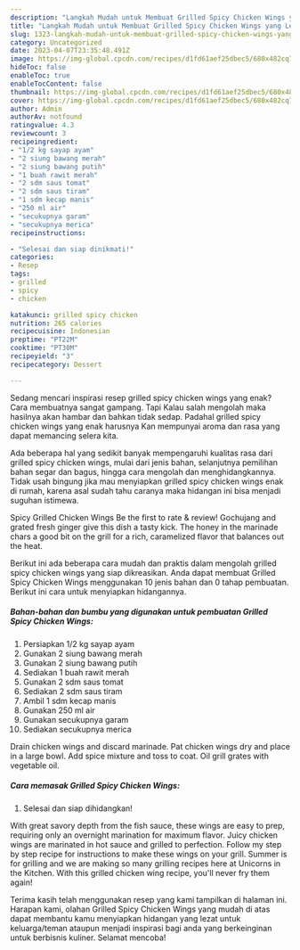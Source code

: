 ```yaml
---
description: "Langkah Mudah untuk Membuat Grilled Spicy Chicken Wings yang Lezat"
title: "Langkah Mudah untuk Membuat Grilled Spicy Chicken Wings yang Lezat"
slug: 1323-langkah-mudah-untuk-membuat-grilled-spicy-chicken-wings-yang-lezat
category: Uncategorized
date: 2023-04-07T23:35:48.491Z
image: https://img-global.cpcdn.com/recipes/d1fd61aef25dbec5/680x482cq70/grilled-spicy-chicken-wings-foto-resep-utama.jpg
hideToc: false
enableToc: true
enableTocContent: false
thumbnail: https://img-global.cpcdn.com/recipes/d1fd61aef25dbec5/680x482cq70/grilled-spicy-chicken-wings-foto-resep-utama.jpg
cover: https://img-global.cpcdn.com/recipes/d1fd61aef25dbec5/680x482cq70/grilled-spicy-chicken-wings-foto-resep-utama.jpg
author: Admin
authorAv: notfound
ratingvalue: 4.3
reviewcount: 3
recipeingredient:
- "1/2 kg sayap ayam"
- "2 siung bawang merah"
- "2 siung bawang putih"
- "1 buah rawit merah"
- "2 sdm saus tomat"
- "2 sdm saus tiram"
- "1 sdm kecap manis"
- "250 ml air"
- "secukupnya garam"
- "secukupnya merica"
recipeinstructions:

- "Selesai dan siap dinikmati!"
categories:
- Resep
tags:
- grilled
- spicy
- chicken

katakunci: grilled spicy chicken 
nutrition: 265 calories
recipecuisine: Indonesian
preptime: "PT22M"
cooktime: "PT30M"
recipeyield: "3"
recipecategory: Dessert

---
```



Sedang mencari inspirasi resep grilled spicy chicken wings yang enak? Cara membuatnya sangat gampang. Tapi Kalau salah mengolah maka hasilnya akan hambar dan bahkan tidak sedap. Padahal grilled spicy chicken wings yang enak harusnya Kan mempunyai aroma dan rasa yang dapat memancing selera kita.


Ada beberapa hal yang sedikit banyak mempengaruhi kualitas rasa dari grilled spicy chicken wings, mulai dari jenis bahan, selanjutnya pemilihan bahan segar dan bagus, hingga cara mengolah dan menghidangkannya. Tidak usah bingung jika mau menyiapkan grilled spicy chicken wings enak di rumah, karena asal sudah tahu caranya maka hidangan ini bisa menjadi suguhan istimewa.

Spicy Grilled Chicken Wings Be the first to rate &amp; review! Gochujang and grated fresh ginger give this dish a tasty kick. The honey in the marinade chars a good bit on the grill for a rich, caramelized flavor that balances out the heat.


Berikut ini ada beberapa cara mudah dan praktis dalam mengolah grilled spicy chicken wings yang siap dikreasikan. Anda dapat membuat Grilled Spicy Chicken Wings menggunakan 10 jenis bahan dan 0 tahap pembuatan. Berikut ini cara untuk menyiapkan hidangannya.

<!--inarticleads1-->

##### Bahan-bahan dan bumbu yang digunakan untuk pembuatan Grilled Spicy Chicken Wings:

1. Persiapkan 1/2 kg sayap ayam
1. Gunakan 2 siung bawang merah
1. Gunakan 2 siung bawang putih
1. Sediakan 1 buah rawit merah
1. Gunakan 2 sdm saus tomat
1. Sediakan 2 sdm saus tiram
1. Ambil 1 sdm kecap manis
1. Gunakan 250 ml air
1. Gunakan secukupnya garam
1. Sediakan secukupnya merica


Drain chicken wings and discard marinade. Pat chicken wings dry and place in a large bowl. Add spice mixture and toss to coat. Oil grill grates with vegetable oil. 

<!--inarticleads2-->

##### Cara memasak Grilled Spicy Chicken Wings:


1. Selesai dan siap dihidangkan!

With great savory depth from the fish sauce, these wings are easy to prep, requiring only an overnight marination for maximum flavor. Juicy chicken wings are marinated in hot sauce and grilled to perfection. Follow my step by step recipe for instructions to make these wings on your grill. Summer is for grilling and we are making so many grilling recipes here at Unicorns in the Kitchen. With this grilled chicken wing recipe, you&#39;ll never fry them again! 

Terima kasih telah menggunakan resep yang kami tampilkan di halaman ini. Harapan kami, olahan Grilled Spicy Chicken Wings yang mudah di atas dapat membantu kamu menyiapkan hidangan yang lezat untuk keluarga/teman ataupun menjadi inspirasi bagi anda yang berkeinginan untuk berbisnis kuliner. Selamat mencoba!
